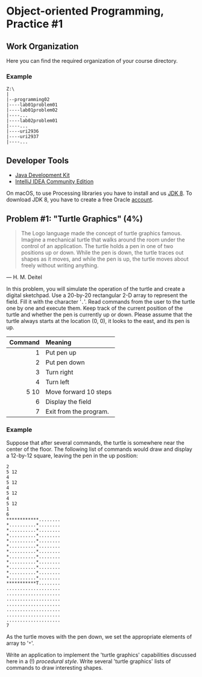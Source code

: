 Object-oriented Programming, Practice #1
========================================

## Work Organization

Here you can find the required organization of your course directory.

### Example

```
Z:\
|
|--programming02
|----lab01problem01
|----lab01problem02
|----...
|----lab02problem01
|----...
|----uri2936
|----uri2937
|----...
```

## Developer Tools

* [Java Development Kit](https://www.oracle.com/technetwork/java/javase/downloads/jdk12-downloads-5295953.html)
* [IntelliJ IDEA Community Edition](https://www.jetbrains.com/idea/)

On macOS, to use Processing libraries you have to install and us
[JDK 8](https://www.oracle.com/technetwork/java/javase/downloads/jdk8-downloads-2133151.html).
To download JDK 8, you have to create a free Oracle [account](https://oracle.com).

## Problem #1: "Turtle Graphics" (4%)

>The Logo language made the concept of turtle graphics famous. Imagine a
>mechanical turtle that walks around the room under the control of an
>application. The turtle holds a pen in one of two positions up or down. While
>the pen is down, the turtle traces out shapes as it moves, and while the pen is
>up, the turtle moves about freely without writing anything.

— H. M. Deitel

In this problem, you will simulate the operation of the turtle and create a
digital sketchpad. Use a 20-by-20 rectangular 2-D array to represent the field.
Fill it with the character '`.`'. Read commands from the user to the turtle
one by one and execute them. Keep track of the current position of the turtle
and whether the pen is currently up or down. Please assume that the turtle
always starts at the location (0, 0), it looks to the east, and its pen is up.

| Command  | Meaning                  |
| -------: | :----------------------- |
| 1        | Put pen up               |
| 2        | Put pen down             |
| 3        | Turn right               |
| 4        | Turn left                |
| 5 10     | Move forward 10 steps    |
| 6        | Display the field        |
| 7        | Exit from the program.   |

### Example

Suppose that after several commands, the turtle is somewhere near the center of the floor. The following list of commands would draw and display a 12-by-12 square, leaving the pen in the up position:

```
2
5 12
4
5 12
4
5 12
4
5 12
1
6
************........
*..........*........
*..........*........
*..........*........
*..........*........
*..........*........
*..........*........
*..........*........
*..........*........
*..........*........
*..........*........
*..........*........
***********T........
....................
....................
....................
....................
....................
....................
....................
7
```

As the turtle moves with the pen down, we set the appropriate elements of array
to '`*`'.

Write an application to implement the 'turtle graphics' capabilities discussed
here in a (!) *procedural style*. Write several 'turtle graphics' lists of
commands to draw interesting shapes.

